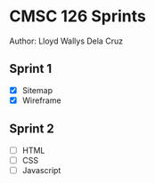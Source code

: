# CMSC 126 Sprints
Author: Lloyd Wallys Dela Cruz

## Sprint 1
  - [x] Sitemap
  - [x] Wireframe

## Sprint 2
  - [ ] HTML
  - [ ] CSS
  - [ ] Javascript
